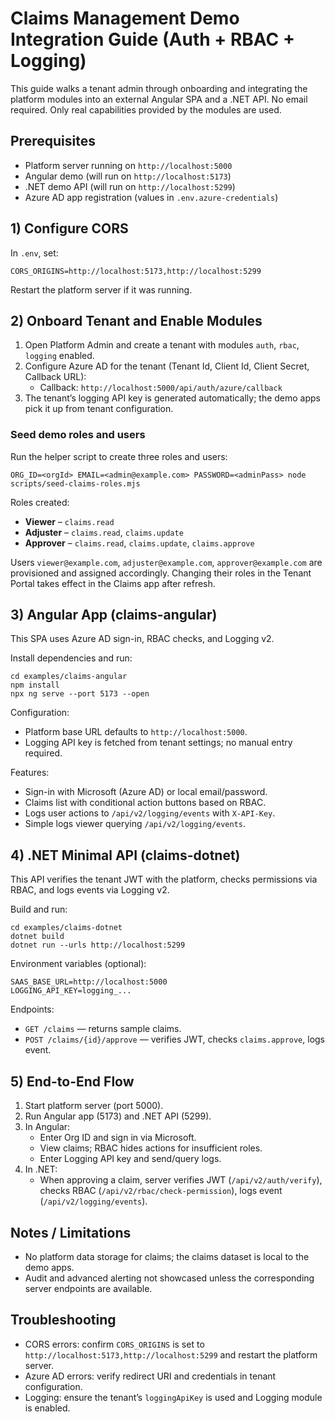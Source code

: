 # Claims Management Demo Integration Guide (Auth + RBAC + Logging)

This guide walks a tenant admin through onboarding and integrating the platform
modules into an external Angular SPA and a .NET API. No email required. Only
real capabilities provided by the modules are used.

## Prerequisites

- Platform server running on `http://localhost:5000`
- Angular demo (will run on `http://localhost:5173`)
- .NET demo API (will run on `http://localhost:5299`)
- Azure AD app registration (values in `.env.azure-credentials`)

## 1) Configure CORS

In `.env`, set:

```
CORS_ORIGINS=http://localhost:5173,http://localhost:5299
```

Restart the platform server if it was running.

## 2) Onboard Tenant and Enable Modules

1. Open Platform Admin and create a tenant with modules `auth`, `rbac`,
   `logging` enabled.
2. Configure Azure AD for the tenant (Tenant Id, Client Id, Client Secret,
   Callback URL):
   - Callback: `http://localhost:5000/api/auth/azure/callback`
3. The tenant’s logging API key is generated automatically; the demo apps pick it up from tenant configuration.

### Seed demo roles and users

Run the helper script to create three roles and users:

```
ORG_ID=<orgId> EMAIL=<admin@example.com> PASSWORD=<adminPass> node scripts/seed-claims-roles.mjs
```

Roles created:

- **Viewer** – `claims.read`
- **Adjuster** – `claims.read`, `claims.update`
- **Approver** – `claims.read`, `claims.update`, `claims.approve`

Users `viewer@example.com`, `adjuster@example.com`, `approver@example.com` are provisioned and assigned accordingly. Changing their roles in the Tenant Portal takes effect in the Claims app after refresh.

## 3) Angular App (claims-angular)

This SPA uses Azure AD sign-in, RBAC checks, and Logging v2.

Install dependencies and run:

```
cd examples/claims-angular
npm install
npx ng serve --port 5173 --open
```

Configuration:

- Platform base URL defaults to `http://localhost:5000`.
- Logging API key is fetched from tenant settings; no manual entry required.

Features:

- Sign-in with Microsoft (Azure AD) or local email/password.
- Claims list with conditional action buttons based on RBAC.
- Logs user actions to `/api/v2/logging/events` with `X-API-Key`.
- Simple logs viewer querying `/api/v2/logging/events`.

## 4) .NET Minimal API (claims-dotnet)

This API verifies the tenant JWT with the platform, checks permissions via RBAC,
and logs events via Logging v2.

Build and run:

```
cd examples/claims-dotnet
dotnet build
dotnet run --urls http://localhost:5299
```

Environment variables (optional):

```
SAAS_BASE_URL=http://localhost:5000
LOGGING_API_KEY=logging_...
```

Endpoints:

- `GET /claims` — returns sample claims.
- `POST /claims/{id}/approve` — verifies JWT, checks `claims.approve`, logs
  event.

## 5) End-to-End Flow

1. Start platform server (port 5000).
2. Run Angular app (5173) and .NET API (5299).
3. In Angular:
   - Enter Org ID and sign in via Microsoft.
   - View claims; RBAC hides actions for insufficient roles.
   - Enter Logging API key and send/query logs.
4. In .NET:
   - When approving a claim, server verifies JWT (`/api/v2/auth/verify`), checks
     RBAC (`/api/v2/rbac/check-permission`), logs event
     (`/api/v2/logging/events`).

## Notes / Limitations

- No platform data storage for claims; the claims dataset is local to the demo
  apps.
- Audit and advanced alerting not showcased unless the corresponding server
  endpoints are available.

## Troubleshooting

- CORS errors: confirm `CORS_ORIGINS` is set to
  `http://localhost:5173,http://localhost:5299` and restart the platform server.
- Azure AD errors: verify redirect URI and credentials in tenant configuration.
- Logging: ensure the tenant’s `loggingApiKey` is used and Logging module is
  enabled.
